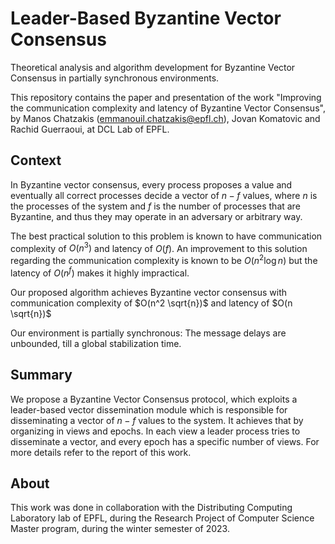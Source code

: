 # Leader-Based Byzantine Vector Consensus
Theoretical analysis and algorithm development for Byzantine Vector Consensus in partially synchronous environments.

This repository contains the paper and presentation of the work "Improving the communication complexity and latency of Byzantine Vector Consensus", by Manos Chatzakis (emmanouil.chatzakis@epfl.ch), Jovan Komatovic and Rachid Guerraoui, at DCL Lab of EPFL.

## Context
In Byzantine vector consensus, every process proposes a value and eventually all correct processes decide a vector of $n-f$ values, where $n$ is the processes of the system and $f$ is the number of processes that are Byzantine, and thus they may operate in an adversary or arbitrary way. 

The best practical solution to this problem is known to have communication complexity of $O(n^3)$ and latency of $O(f)$. 
An improvement to this solution regarding the communication complexity is known to be $O(n^2 \log n)$ but the latency of $O(n^f)$ makes it highly impractical. 

Our proposed algorithm achieves Byzantine vector consensus with communication complexity of $O(n^2 \sqrt{n})$ and latency of $O(n \sqrt{n})$

Our environment is partially synchronous: The message delays are unbounded, till a global stabilization time. 

## Summary
We propose a Byzantine Vector Consensus protocol, which exploits a leader-based vector dissemination module which is responsible for disseminating a vector of $n-f$ values to the system. It achieves that by organizing in views and epochs. 
In each view a leader process tries to disseminate a vector, and every epoch has a specific number of views. For more details refer to the report of this work. 

## About
This work was done in collaboration with the Distributing Computing Laboratory lab of EPFL, during the Research Project of Computer Science Master program, during the winter semester of 2023. 

